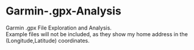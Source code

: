 # Garmin-.gpx-Analysis
Garmin .gpx File Exploration and Analysis.
<br>Example files will not be included, as they show my home address in the (Longitude,Latitude) coordinates.
